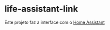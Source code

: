 # life-assistant-link

Este projeto faz a interface com o [Home Assistant](https://www.home-assistant.io/)
